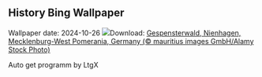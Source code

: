 ## History Bing Wallpaper
Wallpaper date: 2024-10-26
![](https://www.bing.com/th?id=OHR.GhostForest_EN-GB6546865643_UHD.jpg&w=1000)Download: [Gespensterwald, Nienhagen, Mecklenburg-West Pomerania, Germany (© mauritius images GmbH/Alamy Stock Photo)](https://www.bing.com/th?id=OHR.GhostForest_EN-GB6546865643_UHD.jpg)

Auto get programm by LtgX
